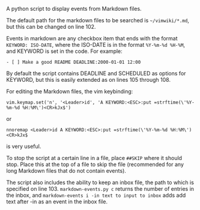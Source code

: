 A python script to display events from Markdown files.

The default path for the markdown files to be searched is `~/vimwiki/*.md`, but this can be changed on line 102.

Events in markdown are any checkbox item that ends with the format `KEYWORD: ISO-DATE`, where the ISO-DATE is in the format `%Y-%m-%d %H-%M`, and KEYWORD is set in the code.
For example:
```
- [ ] Make a good README DEADLINE:2000-01-01 12:00
```

By default the script contains DEADLINE and SCHEDULED as options for KEYWORD, but this is easily extended as on lines 105 through 108.

For editing the Markdown files, the vim keybinding:

``` vim.keymap.set('n', '<Leader>id', 'A KEYWORD:<ESC>:put =strftime(\'%Y-%m-%d %H:%M\')<CR>kJx$') ```

or

``` nnoremap <Leader>id A KEYWORD:<ESC>:put =strftime(\'%Y-%m-%d %H:%M\')<CR>kJx$ ```

is very useful.

To stop the script at a certain line in a file, place `##SKIP` where it should stop. 
Place this at the top of a file to skip the file (recommended for any long Markdown files that do not contain events).

The script also includes the ability to keep an inbox file, the path to which is specified on line 103.
`markdown-events.py c` returns the number of entries in the inbox, and `markdown-events i -in text to input to inbox` adds add text after -in as an event in the inbox file.
